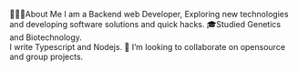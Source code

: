 👨🏻‍💻About Me
I am a Backend web Developer, Exploring new technologies and developing software solutions and quick hacks.
🎓Studied Genetics and Biotechnology.    
I write Typescript and Nodejs.
👯 I’m looking to collaborate on opensource and group projects.
